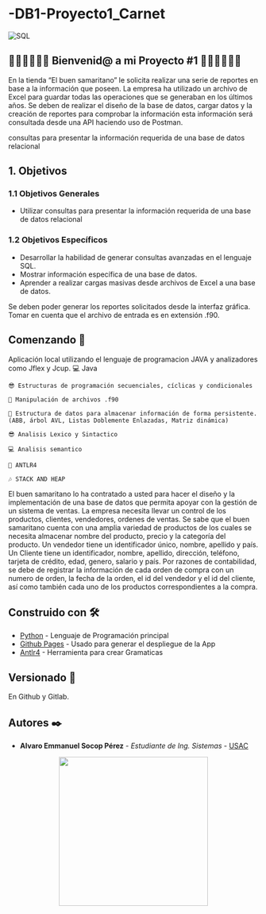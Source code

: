 # -DB1-Proyecto1_Carnet


  <img alt="SQL" src="https://img.shields.io/badge/-Java-DD0031?style=flat-square&logo=Java&logoColor=green" />

  
## 🥇🥇🥇🤗🤗🤗  Bienvenid@ a mi Proyecto #1  🤗🤗🤗🥇🥇🥇 
En la tienda “El buen samaritano” le solicita realizar una serie de reportes en base a la información que poseen. La empresa ha utilizado un archivo de Excel para 
guardar todas las operaciones que se generaban en los últimos años.
Se deben de realizar el diseño de la base de datos, cargar datos y la creación de reportes para comprobar la información esta información será consultada desde una 
API haciendo uso de Postman.

consultas para presentar la información requerida de una base de datos  relacional

## 1. Objetivos
### 1.1 Objetivos Generales

- Utilizar consultas para presentar la información requerida de una base de datos relacional


### 1.2 Objetivos Específicos
- Desarrollar la habilidad de generar consultas avanzadas en el lenguaje SQL.
- Mostrar información específica de una base de datos.
- Aprender a realizar cargas masivas desde archivos de Excel a una base de datos.


Se deben poder generar los reportes solicitados desde la interfaz gráfica. Tomar en cuenta que el archivo de entrada es en extensión .f90.

## Comenzando 🚀

Aplicación local utilizando el lenguaje de programacion JAVA y analizadores como Jflex y Jcup.
    💻 Java
    
    😎 Estructuras de programación secuenciales, cíclicas y condicionales
    
    🎃 Manipulación de archivos .f90
    
    🎇 Estructura de datos para almacenar información de forma persistente. (ABB, árbol AVL, Listas Doblemente Enlazadas, Matriz dinámica)
    
    😎 Analisis Lexico y Sintactico
    
    💻 Analisis semantico

    🤖 ANTLR4
    
    🎶 STACK AND HEAP

El buen samaritano lo ha contratado a usted para hacer el diseño y la  implementación de una base de datos que permita apoyar con la gestión de un 
sistema de ventas. La empresa necesita llevar un control de los productos, clientes, vendedores, ordenes de ventas.
Se sabe que el buen samaritano cuenta con una amplia variedad de productos de los cuales se necesita almacenar nombre del producto, precio y la categoría del 
producto.
Un vendedor tiene un identificador único, nombre, apellido y país. Un Cliente tiene un identificador, nombre, apellido, dirección, teléfono, tarjeta de crédito, edad, 
genero, salario y país.
Por razones de contabilidad, se debe de registrar la información de cada orden de compra con un numero de orden, la fecha de la orden, el id del vendedor y el id del 
cliente, así como también cada uno de los productos correspondientes a la compra.


## Construido con 🛠️

* [Python](https://www.python.org) - Lenguaje de Programación principal
* [Github Pages](https://pages.github.com) - Usado para generar el despliegue de la App
* [Antlr4](https://www.antlr.org) - Herramienta para crear Gramaticas

## Versionado 📌
En Github y Gitlab.

## Autores ✒️

* **Alvaro Emmanuel Socop Pérez** - *Estudiante de Ing. Sistemas* - [USAC](https://github.com/Alvaro-SP)
<p align="center"> 
  <a href="#"><img src="https://c.tenor.com/sTFc7j1xRJ0AAAAC/doge-dancing-doge.gif" width="300px"/></a>
</p>
